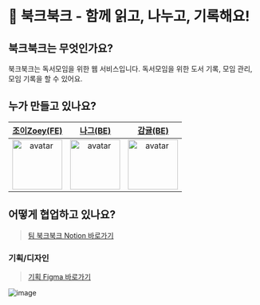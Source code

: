 # 📖 북크북크 - 함께 읽고, 나누고, 기록해요!

## 북크북크는 무엇인가요?

북크북크는 독서모임을 위한 웹 서비스입니다.
독서모임을 위한 도서 기록, 모임 관리, 모임 기록을 할 수 있어요.

## 누가 만들고 있나요?

|                              [조이Zoey(FE)](https://github.com/youzysu)                              |                                [나그(BE)](https://github.com/nag0124)                                |                                 [감귤(BE)](https://github.com/swinb)                                 |
| :--------------------------------------------------------------------------------------------------: | :--------------------------------------------------------------------------------------------------: | :--------------------------------------------------------------------------------------------------: |
| <img src="https://avatars.githubusercontent.com/u/111998760?v=4" width=100 height=100 alt="avatar"/> | <img src="https://avatars.githubusercontent.com/u/115922748?v=4" width=100 height=100 alt="avatar"/> | <img src="https://avatars.githubusercontent.com/u/103398897?v=4" width=100 height=100 alt="avatar"/> |

## 어떻게 협업하고 있나요?

> [팀 북크북크 Notion 바로가기](https://bookbookk.notion.site/main-b4e49da07369408db11ebe0ed2a7a54c?pvs=4)

### 기획/디자인

> [기획 Figma 바로가기](https://www.figma.com/file/3mo1HhIIw6l9XY1CMS4gY0/%EB%B6%80%ED%81%AC%EB%B6%80%ED%81%AC-bookkbookk?type=design&node-id=3-37834&mode=design&t=cR2d4r10A0CsDt4W-0)

![image](https://github.com/codesquad-members-2023/bookkbookk-team-07/assets/111998760/cccf0764-19c1-4bb4-8769-31cebf13289d)
